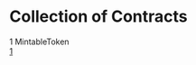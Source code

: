 # Collection of Contracts

1 MintableToken   
  [1]("https://github.com/TokenMarketNet/ico/blob/master/contracts/MintableToken.sol")
